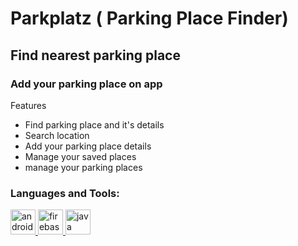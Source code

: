# Parkplatz ( Parking Place Finder)
<h2>Find nearest parking place</h1>
<h3>Add your parking place on app</h3>

<p align="left">Features</p>

- Find parking place and it's details 
- Search location 
- Add your parking place details
- Manage your saved places
- manage your parking places


<h3 align="left">Languages and Tools:</h3>
<p align="left"> <a href="https://developer.android.com" target="_blank"> <img src="https://upload.wikimedia.org/wikipedia/commons/d/d7/Android_robot.svg" alt="android" width="40" height="40"/> </a> <a href="https://firebase.google.com/" target="_blank"> <img src="https://www.vectorlogo.zone/logos/firebase/firebase-icon.svg" alt="firebase" width="40" height="40"/> </a> <a href="https://www.java.com" target="_blank"> <img src="https://www.vectorlogo.zone/util/preview.html?image=/logos/java/java-icon.svg" alt="java" width="40" height="40"/> </a> </p>
